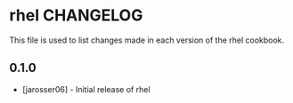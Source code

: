 rhel CHANGELOG
==============

This file is used to list changes made in each version of the rhel cookbook.

0.1.0
-----
- [jarosser06] - Initial release of rhel
